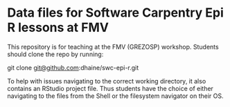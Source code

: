 # Data files for Software Carpentry Epi R lessons at FMV

This repository is for teaching at the FMV (GREZOSP) workshop. Students should
clone the repo by running:

git clone git@github.com:dhaine/swc-epi-r.git

To help with issues navigating to the correct working directory, it also
contains an RStudio project file. Thus students have the choice of either
navigating to the files from the Shell or the filesystem navigator on their OS.
